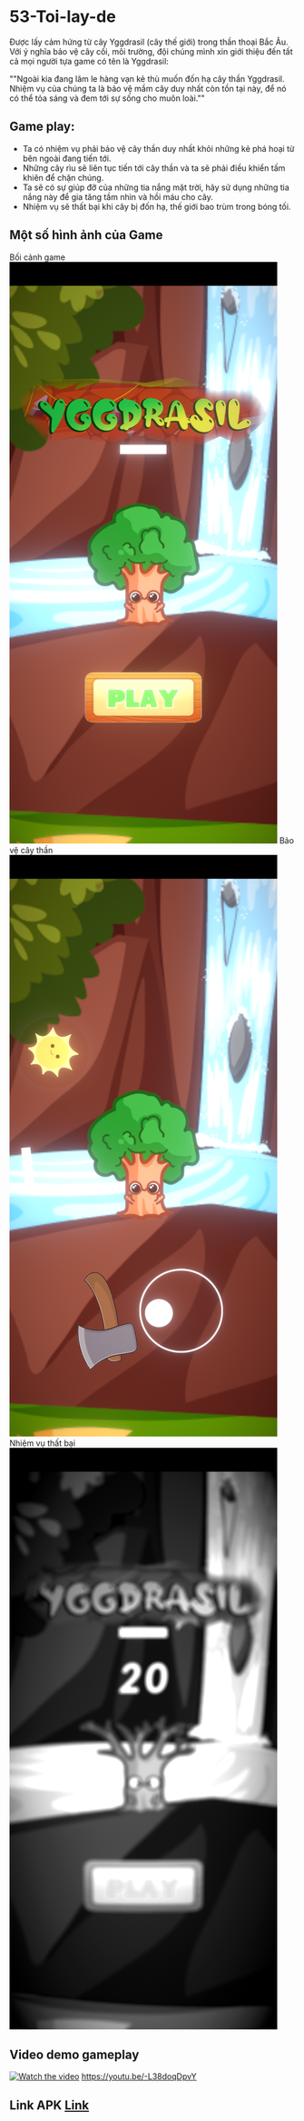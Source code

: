 # 53-Toi-lay-de
Được lấy cảm hứng từ cây Yggdrasil (cây thế giới) trong thần thoại Bắc Âu. Với ý nghĩa bảo vệ cây cối, môi trường, đội chúng mình xin giới thiệu đến tất cả mọi người tựa game có tên là Yggdrasil:

""Ngoài kia đang lăm le hàng vạn kẻ thù muốn đốn hạ cây thần Yggdrasil. Nhiệm vụ của chúng ta là bảo vệ mầm cây duy nhất còn tồn tại này, để nó có thể tỏa sáng và đem tới sự sống cho muôn loài.""

## Game play:
- Ta có nhiệm vụ phải bảo vệ cây thần duy nhất khỏi những kẻ phá hoại từ bên ngoài đang tiến tới.
- Những cây rìu sẽ liên tục tiến tới cây thần và ta sẽ phải điều khiển tấm khiên để chặn chúng.
- Ta sẽ có sự giúp đỡ của những tia nắng mặt trời, hãy sử dụng những tia nắng này để gia tăng tầm nhìn và hồi máu cho cây.
- Nhiệm vụ sẽ thất bại khi cây bị đốn hạ, thế giới bao trùm trong bóng tối.

## Một số hình ảnh của Game
Bối cảnh game
![alt text](https://github.com/GameUITHackathon2022/53-Toi-lay-de/blob/main/Menu.png?raw=true)
Bảo vệ cây thần
![alt text](https://github.com/GameUITHackathon2022/53-Toi-lay-de/blob/main/Baove.png?raw=true)
Nhiệm vụ thất bại
![alt text](https://github.com/GameUITHackathon2022/53-Toi-lay-de/blob/main/Thatbai.png?raw=true)


## Video demo gameplay
[![Watch the video](https://img.youtube.com/vi/-L38doqDpvY/maxresdefault.jpg)](https://youtu.be/-L38doqDpvY)
https://youtu.be/-L38doqDpvY

## Link APK [Link](https://drive.google.com/file/d/1Zk_ojeezuWXf3f-2Wv7ntPsKjptBbWCK/view?usp=share_link)